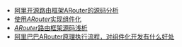 - [阿里开源路由框架ARouter的源码分析](http://blog.csdn.net/fei20121106/article/details/73743235)
- [使用*ARouter*实现组件化](https://juejin.im/post/58f79130a0bb9f006abb066b)
- [*ARouter*路由框架源码浅析](https://juejin.im/post/5b72659a518825612f769f92)
- [阿里巴巴ARouter原理执行流程，对组件化开发有什么好处](https://github.com/interviewandroid/AndroidInterView/blob/master/android/thread.md)

